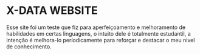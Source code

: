 # X-DATA WEBSITE
Esse site foi um teste que fiz para aperfeiçoamento e melhoramento de habilidades em certas linguagens, o intuito dele é totalmente estudantil, a intenção é melhora-lo períodicamente para reforçar e destacar o meu nivel de conhecimento. 